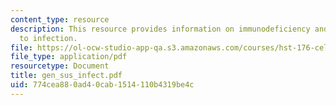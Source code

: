 ```yaml
---
content_type: resource
description: This resource provides information on immunodeficiency and susceptibility
  to infection.
file: https://ol-ocw-studio-app-qa.s3.amazonaws.com/courses/hst-176-cellular-and-molecular-immunology-fall-2005/774cea880ad40cab1514110b4319be4c_gen_sus_infect.pdf
file_type: application/pdf
resourcetype: Document
title: gen_sus_infect.pdf
uid: 774cea88-0ad4-0cab-1514-110b4319be4c
---
```

